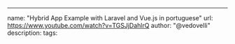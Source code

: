 ---
name: "Hybrid App Example with Laravel and Vue.js in portuguese"
url: https://www.youtube.com/watch?v=TGSJjDahlrQ
author: "@vedovelli"
description: 
tags: